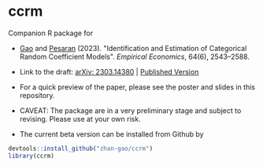 # ccrm

Companion R package for

- [Gao](https://zhan-gao.github.io/) and [Pesaran](http://pesaran.com/) (2023). "Identification and Estimation of Categorical Random Coefficient Models". *Empirical Economics*, 64(6), 2543–2588.

- Link to the draft: [arXiv: 2303.14380](https://arxiv.org/abs/2302.14380) | [Published Version](https://link.springer.com/epdf/10.1007/s00181-023-02402-0?sharing_token=xz4rWYNp80GfQMMh02ZRQve4RwlQNchNByi7wbcMAY7OQOng-BqpyGYKNNjtII71ZhKkFjW1Pf-IPmVlb2Reze0zSRPq2p7GQKzbUUCZRLI9b3v_7ZJ0ubzSOTl97FQoHebPTk2MbyKMU_aSOL4YT2Fy3eJs6DiApR7whMbQRlk%3D)
  
- For a quick preview of the paper, please see the poster and slides in this repository.

- CAVEAT: The package are in a very preliminary stage and subject to revising. Please use at your own risk.

- The current beta version can be installed from Github by
``` r
devtools::install_github("zhan-gao/ccrm")
library(ccrm)
```



